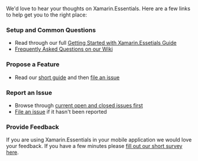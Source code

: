 We'd love to hear your thoughts on Xamarin.Essentials. Here are a few links to help get you to the right place:

### Setup and Common Questions
* Read through our full [Getting Started with Xamarin.Essetials Guide](https://docs.microsoft.com/en-us/xamarin/essentials/get-started)
* [Frequently Asked Questions on our Wiki](https://github.com/xamarin/Essentials/wiki/FAQ-%7C-Essentials)

### Propose a Feature
* Read our [short guide](https://github.com/xamarin/Essentials/wiki/Proposing-New-Features) and then [file an issue](https://github.com/xamarin/Essentials/issues/new)

### Report an Issue
* Browse through [current open and closed issues first](https://github.com/xamarin/Essentials/issues?utf8=%E2%9C%93&q=is%3Aissue)
* [File an issue](https://github.com/xamarin/Essentials/issues/new) if it hasn't been reported

### Provide Feedback
If you are using Xamarin.Essentials in your mobile application we would love your feedback. If you have a few minutes please [fill out our short survey here](https://aka.ms/essentials-feedback).

